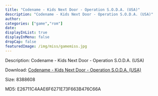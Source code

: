 ```yaml
---
title: "Codename - Kids Next Door - Operation S.O.D.A. (USA)"
description: "Codename - Kids Next Door - Operation S.O.D.A. (USA)"
author: 
categories: ["game","rom"]
date: 
displayInList: true
displayInMenu: false
dropCap: false
featuredImage: /img/miss/gamemiss.jpg
---
```


Description: Codename - Kids Next Door - Operation S.O.D.A. (USA)

Download: <a style="text-decoration:underline;" href="https://mega.nz/#!iXBCzQTI!2qB5BHA5Orh1UfvHdiLTG845qHdCygYHtHLuUb_qpGU" target = "_blank" rel = "nofollow" > Codename - Kids Next Door - Operation S.O.D.A. (USA)</a>

Size: 8388608

MD5: E26711C4AAE6F6271E73F663B476C66A


